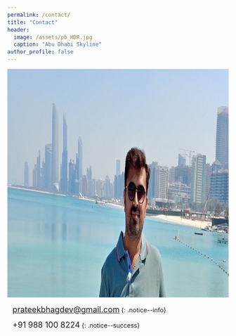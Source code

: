 ```yaml
---
permalink: /contact/
title: "Contact"
header:
  image: /assets/pb_HDR.jpg
  caption: "Abu Dhabi Skyline"
author_profile: false
---
```


<img src="/assets/pb_HDR.jpg" alt="Abu Dhabi Skyline" width="auto" height="520px">

<i class="fas fa-envelope fa-lg"></i>&nbsp;&nbsp;&nbsp;<font size="4"><a href="mailto:prateekbhagdev@gmail.com" style="text-decoration:none">prateekbhagdev@gmail.com</a></font>
{: .notice--info}

<i class="fas fa-phone fa-lg"></i>&nbsp;&nbsp;&nbsp;<font size="4"><a href="tel:+91-988-100-8224" style="text-decoration:none">+91 988 100 8224</a></font>
{: .notice--success}
